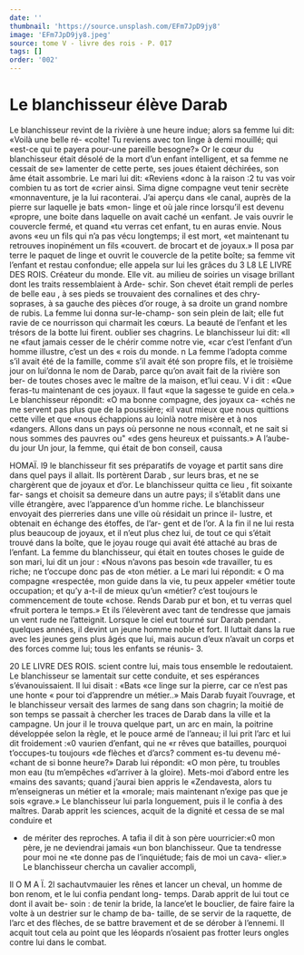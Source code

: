 ```yaml
---
date: ''
thumbnail: 'https://source.unsplash.com/EFm7JpD9jy8'
image: 'EFm7JpD9jy8.jpeg'
source: tome V - livre des rois - P. 017
tags: []
order: '002'
---
```


# Le blanchisseur élève Darab

Le blanchisseur revint de la rivière à une heure indue; alors sa femme lui dit: «Voilà une belle ré- «colte! Tu reviens avec ton linge à demi mouillé; qui «est-ce qui te payera pour-une pareille besogne?» Or le cœur du blanchisseur était désolé de la mort
d’un enfant intelligent, et sa femme ne cessait de se» lamenter de cette perte, ses joues étaient déchirées,
son âme était assombrie. Le mari lui dit: «Reviens «donc à la raison :2 tu vas voir combien tu as tort de «crier ainsi. Sima digne compagne veut tenir secrète «monnaventure, je la lui raconterai. J’ai aperçu dans
«le canal, auprès de la pierre sur laquelle je bats «mon- linge et où jale rince lorsqu’il est devenu «propre, une boite dans laquelle on avait caché un «enfant. Je vais ouvrir le couvercle fermé, et quand «tu verras cet enfant, tu en auras envie. Nous avons «eu un fils qui n’a pas vécu longtemps; il est mort,
«et maintenant tu retrouves inopinément un fils «couvert. de brocart et de joyaux.»
Il posa par terre le paquet de linge et ouvrit le couvercle de la petite boîte; sa femme vit l’enfant et
restau confondue; elle appela sur lui les grâces du 3
L8 LE LIVRE DES ROIS.
Créateur du monde. Elle vit. au milieu de soiries un
visage brillant dont les traits ressemblaient à Arde- schir. Son chevet était rempli de perles de belle eau ,
à ses pieds se trouvaient des cornalines et des chry- soprases, à sa gauche des pièces d’or rouge, à sa
droite un grand nombre de rubis. La femme lui donna sur-le-champ- son sein plein de lait; elle fut ravie de ce nourrisson qui charmait les cœurs. La beauté de l’enfant et les trésors de la botte lui firent.
oublier ses chagrins. Le blanchisseur lui dit: «Il ne «faut jamais cesser de le chérir comme notre vie, «car c’est l’enfant d’un homme illustre, c’est un des
« rois du monde. n La femme l’adopta comme s’il avait
été de la famille, comme s’il avait été son propre
fils, et le troisième jour on lui’donna le nom de Darab, parce qu’on avait fait de la rivière son ber-
de toutes choses avec le maître de la maison, et’lui ceau. V i dit : «Que feras-tu maintenant de ces joyaux. Il faut
«que la sagesse te guide en cela.» Le blanchisseur répondit: «O ma bonne compagne, des joyaux ca- «chés ne me servent pas plus que de la poussière;
«il vaut mieux que nous quittions cette ville et que «nous échappions au loinlà notre misère et à nos «dangers. Allons dans un pays où personne ne nous «connaît, et ne sait si nous sommes des pauvres ou" «des gens heureux et puissants.» A l’aube-du jour
Un jour, la femme, qui était de bon conseil, causa

HOMAÏ. l9 le blanchisseur fit ses préparatifs de voyage et partit
sans dire dans quel pays il allait. Ils portèrent Darab , sur leurs bras, et ne se chargèrent que de joyaux et d’or. Le blanchisseur quitta ce lieu , fit soixante far- sangs et choisit sa demeure dans un autre pays; il s’établit dans une ville étrangère, avec l’apparence
d’un homme riche. Le blanchisseur envoyait des pierreries dans une ville où résidait un prince il- lustre, et obtenait en échange des étoffes, de l’ar- gent et de l’or. A la fin il ne lui resta plus beaucoup de joyaux, et il n’eut plus chez lui, de tout ce qui s’était trouvé dans la boîte, que le joyau rouge qui
avait été attaché au bras de l’enfant. La femme du blanchisseur, qui était en toutes choses le guide de son mari, lui dit un jour : «Nous n’avons pas besoin «de travailler, tu es riche; ne t’occupe donc pas de «ton métier. a Le mari lui répondit: « O ma compagne «respectée, mon guide dans la vie, tu peux appeler «métier toute occupation; et qu’y a-t-il de mieux qu’un «métier? c’est toujours le commencement de toute
«chose. Rends Darab pur et bon, et tu verras quel «fruit portera le temps.» Et ils l’élevèrent avec tant
de tendresse que jamais un vent rude ne l’atteignit.
Lorsque le ciel eut tourné sur Darab pendant .
quelques années, il devint un jeune homme noble
et fort. Il luttait dans la rue avec les jeunes gens plus âgés que lui, mais aucun d’eux n’avait un corps
et des forces comme lui; tous les enfants se réunis- 3.

20 LE LIVRE DES ROIS.
scient contre lui, mais tous ensemble le redoutaient. Le blanchisseur se lamentait sur cette conduite, et ses espérances s’évanouissaient. Il lui disait : «Bats
«ce linge sur la pierre, car ce n’est pas une honte
« pour toi d’apprendre un métier..» Mais Darab fuyait l’ouvrage, et le blanchisseur versait des larmes de sang dans son chagrin; la moitié de son temps se passait à chercher les traces de Darab dans la ville et la campagne. Un jour il le trouva quelque part, un arc en main, la poitrine développée selon la
règle, et le pouce armé de l’anneau; il lui prit l’arc
et lui dit froidement :«0 vaurien d’enfant, qui ne
«r rêves que batailles, pourquoi t’occupes-tu toujours «de flèches et d’arcs? comment es-tu devenu mé- «chant de si bonne heure?» Darab lui répondit: «O mon père, tu troubles mon eau (tu m’empêches «d’arriver à la gloire). Mets-moi d’abord entre les «mains des savants; quand j’aurai bien appris le «Zendavesta, alors tu m’enseigneras un métier et la «morale; mais maintenant n’exige pas que je sois «grave.» Le blanchisseur lui parla longuement, puis il le confia à des maîtres. Darab apprit les sciences, acquit de la dignité et cessa de se mal conduire et

- de mériter des reproches. A tafia il dit à son père uourricier:«0 mon père, je ne deviendrai jamais «un bon blanchisseur. Que ta tendresse pour moi ne «te donne pas de l’inquiétude; fais de moi un cava- «lier.» Le blanchisseur chercha un cavalier accompli,

Il O M A Ï. 2l sachautvmauier les rênes et lancer un cheval, un
homme de bon renom, et le lui confia pendant long- temps. Darab apprit de lui tout ce dont il avait be- soin : de tenir la bride, la lance’et le bouclier, de faire faire la volte à un destrier sur le champ de ba- taille, de se servir de la raquette, de l’arc et des flèches, de se battre bravement et de se dérober à l’ennemi. Il acquit tout cela au point que les léopards n’osaient pas frotter leurs ongles contre lui dans le combat.
